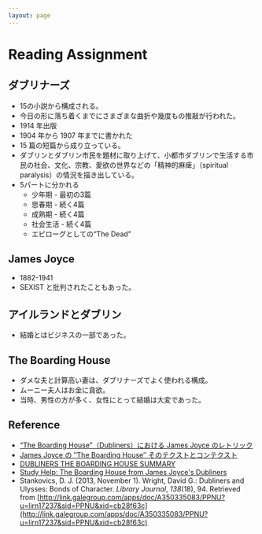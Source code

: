```yaml
---
layout: page
---
```


# Reading Assignment

## ダブリナーズ

* 15の小説から構成される。
* 今日の形に落ち着くまでにさまざまな曲折や幾度もの推敲が行われた。 
* 1914 年出版
* 1904 年から 1907 年までに書かれた
* 15 篇の短篇から成り立っている。
* ダブリンとダブリン市民を題材に取り上げて、小都市ダブリンで生活する市民の社会、文化、宗教、愛欲の世界などの「精神的麻痺」（spiritual
paralysis）の情況を描き出している。
* 5パートに分かれる
    * 少年期 - 最初の3篇
    * 思春期 - 続く4篇
    * 成熟期 - 続く4篇
    * 社会生活 - 続く4篇
    * エピローグとしての“The Dead”


## James Joyce

* 1882-1941
* SEXIST と批判されたこともあった。

## アイルランドとダブリン

* 結婚とはビジネスの一部であった。

## The Boarding House

* ダメな夫と計算高い妻は、ダブリナーズでよく使われる構成。
* ムーニー夫人はお金に貪欲。
* 当時、男性の方が多く、女性にとって結婚は大変であった。


## Reference

* [“The Boarding House”（Dubliners）における James Joyce のレトリック](https://ci.nii.ac.jp/els/contentscinii_20190102123217.pdf?id=ART0009433087)
* [James Joyce の ‶The Boarding House″ そのテクストとコンテクスト ](http://www.osaka-geidai.ac.jp/geidai/laboratory/kiyou/pdf/kiyou20/kiyou20-09.pdf)
* [DUBLINERS THE BOARDING HOUSE SUMMARY](https://www.shmoop.com/dubliners/boarding-house-summary.html)
* [Study Help: The Boarding House from James Joyce's Dubliners](https://owlcation.com/humanities/Study-Help-The-Boarding-House-from-James-Joyces-Dubliners)
* Stankovics, D. J. (2013, November 1). Wright, David G.: Dubliners and Ulysses: Bonds of Character. _Library Journal_, _138_(18), 94. Retrieved from [http://link.galegroup.com/apps/doc/A350335083/PPNU?u=lirn17237&sid=PPNU&xid=cb28f63c](http://link.galegroup.com/apps/doc/A350335083/PPNU?u=lirn17237&sid=PPNU&xid=cb28f63c)

